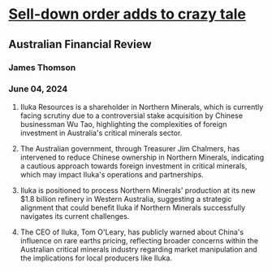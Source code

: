 # [Sell-down order adds to crazy tale](https://advance.lexis.com/api/document?collection=news&id=urn:contentItem:6C6C-BGF1-JD34-V016-00000-00&context=1519360)
## Australian Financial Review
### James Thomson
### June 04, 2024

1. Iluka Resources is a shareholder in Northern Minerals, which is currently facing scrutiny due to a controversial stake acquisition by Chinese businessman Wu Tao, highlighting the complexities of foreign investment in Australia's critical minerals sector.

2. The Australian government, through Treasurer Jim Chalmers, has intervened to reduce Chinese ownership in Northern Minerals, indicating a cautious approach towards foreign investment in critical minerals, which may impact Iluka's operations and partnerships.

3. Iluka is positioned to process Northern Minerals' production at its new $1.8 billion refinery in Western Australia, suggesting a strategic alignment that could benefit Iluka if Northern Minerals successfully navigates its current challenges.

4. The CEO of Iluka, Tom O'Leary, has publicly warned about China's influence on rare earths pricing, reflecting broader concerns within the Australian critical minerals industry regarding market manipulation and the implications for local producers like Iluka.